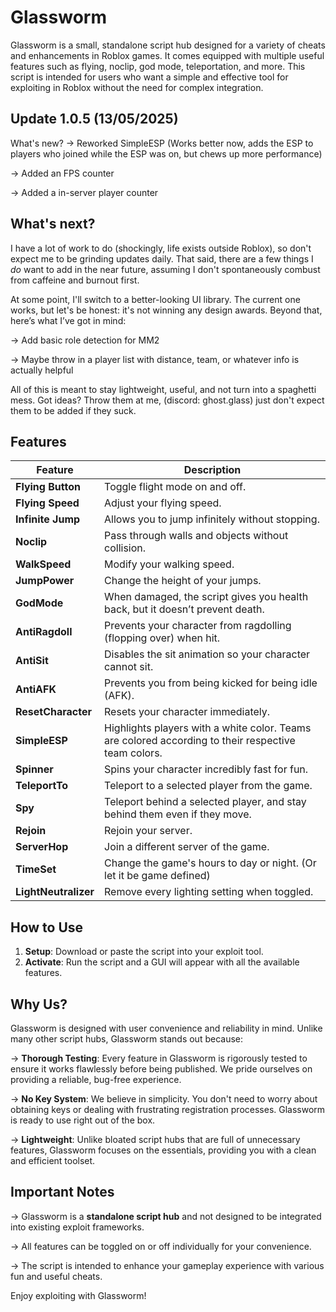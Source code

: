 # Glassworm

Glassworm is a small, standalone script hub designed for a variety of cheats and enhancements in Roblox games. It comes equipped with multiple useful features such as flying, noclip, god mode, teleportation, and more. This script is intended for users who want a simple and effective tool for exploiting in Roblox without the need for complex integration.

## Update 1.0.5 (13/05/2025)
What's new?
-> Reworked SimpleESP (Works better now, adds the ESP to players who joined while the ESP was on, but chews up more performance)

-> Added an FPS counter

-> Added a in-server player counter

## What's next?

I have a lot of work to do (shockingly, life exists outside Roblox), so don't expect me to be grinding updates daily. That said, there are a few things I *do* want to add in the near future, assuming I don't spontaneously combust from caffeine and burnout first.

At some point, I'll switch to a better-looking UI library. The current one works, but let's be honest: it's not winning any design awards. Beyond that, here’s what I’ve got in mind: 

-> Add basic role detection for MM2

-> Maybe throw in a player list with distance, team, or whatever info is actually helpful  

All of this is meant to stay lightweight, useful, and not turn into a spaghetti mess. Got ideas? Throw them at me, (discord: ghost.glass) just don't expect them to be added if they suck.

## Features

| **Feature**       | **Description**                                                                                           |
|-------------------|-----------------------------------------------------------------------------------------------------------|
| **Flying Button** | Toggle flight mode on and off.                                                                            |
| **Flying Speed**  | Adjust your flying speed.                                                                                 |
| **Infinite Jump** | Allows you to jump infinitely without stopping.                                                           |
| **Noclip**        | Pass through walls and objects without collision.                                                         |
| **WalkSpeed**     | Modify your walking speed.                                                                                |
| **JumpPower**     | Change the height of your jumps.                                                                          |
| **GodMode**       | When damaged, the script gives you health back, but it doesn’t prevent death.                             |
| **AntiRagdoll**   | Prevents your character from ragdolling (flopping over) when hit.                                         |
| **AntiSit**       | Disables the sit animation so your character cannot sit.                                                  |
| **AntiAFK**       | Prevents you from being kicked for being idle (AFK).                                                      |
| **ResetCharacter**| Resets your character immediately.                                                                        |
| **SimpleESP**     | Highlights players with a white color. Teams are colored according to their respective team colors.       |
| **Spinner**       | Spins your character incredibly fast for fun.                                                             |
| **TeleportTo**    | Teleport to a selected player from the game.                                                              |
| **Spy**           | Teleport behind a selected player, and stay behind them even if they move.                                |
| **Rejoin**        | Rejoin your server.                                                                                       |
| **ServerHop**     | Join a different server of the game.                                                                      |
| **TimeSet**       | Change the game's hours to day or night. (Or let it be game defined)                                      |
| **LightNeutralizer**| Remove every lighting setting when toggled.                                                             |

## How to Use

1. **Setup**: Download or paste the script into your exploit tool.
2. **Activate**: Run the script and a GUI will appear with all the available features.

## Why Us?

Glassworm is designed with user convenience and reliability in mind. Unlike many other script hubs, Glassworm stands out because:

-> **Thorough Testing**: Every feature in Glassworm is rigorously tested to ensure it works flawlessly before being published. We pride ourselves on providing a reliable, bug-free experience.

-> **No Key System**: We believe in simplicity. You don't need to worry about obtaining keys or dealing with frustrating registration processes. Glassworm is ready to use right out of the box.

-> **Lightweight**: Unlike bloated script hubs that are full of unnecessary features, Glassworm focuses on the essentials, providing you with a clean and efficient toolset.

## Important Notes

-> Glassworm is a **standalone script hub** and not designed to be integrated into existing exploit frameworks.

-> All features can be toggled on or off individually for your convenience.

-> The script is intended to enhance your gameplay experience with various fun and useful cheats.

Enjoy exploiting with Glassworm!
